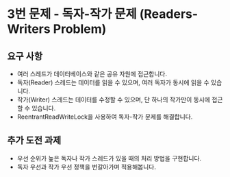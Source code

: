 # 3번 문제 - 독자-작가 문제 (Readers-Writers Problem)

## 요구 사항
- 여러 스레드가 데이터베이스와 같은 공유 자원에 접근합니다.
- 독자(Reader) 스레드는 데이터를 읽을 수 있으며, 여러 독자가 동시에 읽을 수 있습니다.
- 작가(Writer) 스레드는 데이터를 수정할 수 있으며, 단 하나의 작가만이 동시에 접근할 수 있습니다.
- ReentrantReadWriteLock을 사용하여 독자-작가 문제를 해결합니다.

## 추가 도전 과제
- 우선 순위가 높은 독자나 작가 스레드가 있을 때의 처리 방법을 구현합니다.
- 독자 우선과 작가 우선 정책을 번갈아가며 적용해봅니다.
